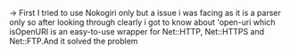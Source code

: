 -> First I tried to use Nokogiri only but a issue i was facing as it is a parser only so after looking through clearly i got to know about 'open-uri which isOpenURI is an easy-to-use wrapper for Net::HTTP, Net::HTTPS and Net::FTP.And it solved the problem 
